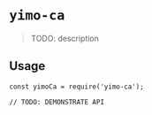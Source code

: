 # `yimo-ca`

> TODO: description

## Usage

```
const yimoCa = require('yimo-ca');

// TODO: DEMONSTRATE API
```
